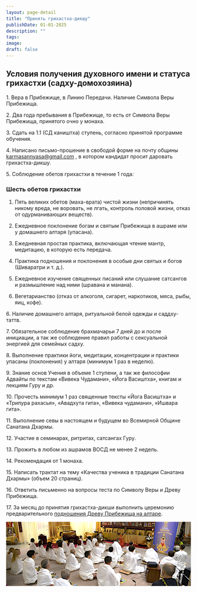 ```yaml
---
layout: page-detail
title: "Принять грихастха-дикшу"
publishDate: 01-01-2025
description: ""
tags:
image:
draft: false
---
```


##  Условия получения духовного имени и статуса грихастхи (садху-домохозяина)  

  
 1\. Вера в Прибежище, в Линию Передачи. Наличие Символа Веры Прибежища.

 2\. Два года пребывания в Прибежище, то есть от Символа Веры Прибежища, принятого очно у монаха.

 3\. Сдать на 1.1 (СД каништха) ступень, согласно принятой программе обучения.

 4\. Написано письмо-прошение в свободой форме на почту общины [karmasannyasa@gmail.com](mailto:karmasannyasa@gmail.com) , в котором кандидат просит даровать грихастха-дикшу.

 5\. Соблюдение обетов грихастхи в течение 1 года:   
  
### **Шесть обетов грихастхи**

 1) Пять великих обетов (маха-врата) чистой жизни (непричинять никому вреда, не воровать, не лгать, контроль половой жизни, отказ от одурманивающих веществ).

 2) Ежедневное поклонение богам и святым Прибежища в ашраме или у домашнего алтаря (упасана).

 3) Ежедневная простая практика, включающая чтение мантр, медитацию, в которую есть передача.

 4) Практика подношения и поклонения в особые дни святых и богов (Шиваратри и т. д.).

 5) Ежедневное изучение священных писаний или слушание сатсангов и размышление над ними (шравана и манана).

 6) Вегетарианство (отказ от алкоголя, сигарет, наркотиков, мяса, рыбы, яиц, кофе).
  
  
 6\. Наличие домашнего алтаря, ритуальной белой одежды и саддху-таттв.

 7\. Обязательное соблюдение брахмачарьи 7 дней до и после инициации, а так же соблюдение правил работы с сексуальной энергией для семейных садху.

 8\. Выполнение практики йоги, медитации, концентрации и практики упасаны (поклонения) у алтаря (минимум 1 раз в неделю).

 9\. Знание основ Учения в объеме 1 ступени, а так же философии Адвайты по текстам «Вивека Чудамани», «Йога Васиштха», книгам и лекциям Гуру и др.

 10\. Прочесть минимум 1 раз священные тексты «Йога Васиштха» и «Трипура рахасья», «Авадхута гита», «Вивека чудамани», «Ишвара гита».

 11\. Выполнение севы в настоящем и будущем во Всемирной Общине Санатана Дхармы.

 12\. Участие в семинарах, ритритах, сатсангах Гуру.

 13\. Прожить в любом из ашрамов ВОСД не менее 2 недель.

 14\. Рекомендация от 1 монаха.

 15\. Написать трактат на тему «Качества ученика в традиции Санатана Дхармы» (объем 20 страниц).

 16\. Ответить письменно на вопросы теста по Символу Веры и Древу Прибежища.

 17\. За месяц до принятия грихастха-дикши выполнить церемонию предварительного [подношения Древу Прибежища на алтаре](/tseremoniya-predvaritelnogo-podnosheniya-pribezhishchu/).   
  
![](/i/images/grikhastkha-dikshu.png)   
  
  
